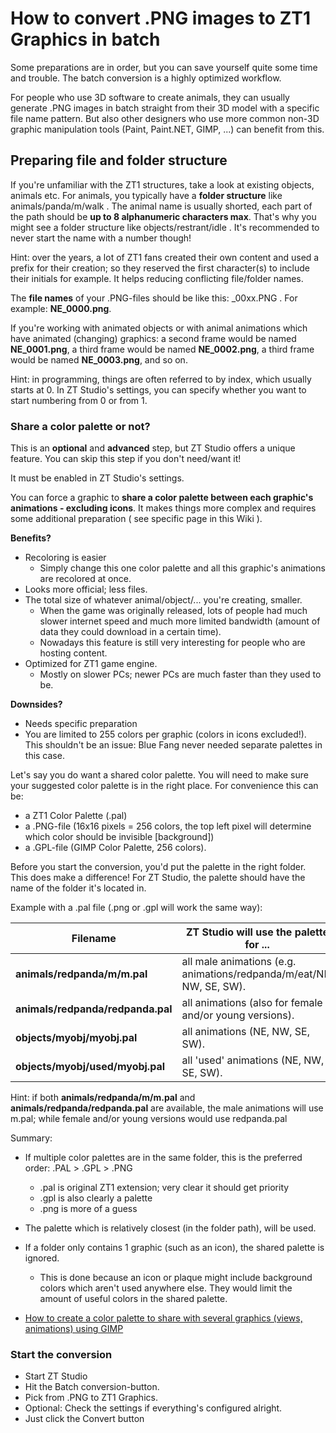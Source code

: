 # How to convert .PNG images to ZT1 Graphics in batch

Some preparations are in order, but you can save yourself quite some time and trouble. The batch conversion is a highly optimized workflow.

For people who use 3D software to create animals, they can usually generate .PNG images in batch straight from their 3D model with a specific file name pattern. 
But also other designers who use more common non-3D graphic manipulation tools (Paint, Paint.NET, GIMP, ...) can benefit from this.

## Preparing file and folder structure

If you're unfamiliar with the ZT1 structures, take a look at existing objects, animals etc. 
For animals, you typically have a **folder structure** like animals/panda/m/walk . 
The animal name is usually shorted, each part of the path should be **up to 8 alphanumeric characters max**. 
That's why you might see a folder structure like objects/restrant/idle .
It's recommended to never start the name with a number though!

Hint: over the years, a lot of ZT1 fans created their own content and used a prefix for their creation; 
so they reserved the first character(s) to include their initials for example. It helps reducing conflicting file/folder names.

The **file names** of your .PNG-files should be like this: <view name>_00xx.PNG . 
For example: **NE_0000.png**. 

If you're working with animated objects or with animal animations which have animated (changing) graphics:
a second frame would be named **NE_0001.png**,
a third frame would be named **NE_0002.png**,
a third frame would be named **NE_0003.png**,
and so on.

Hint: in programming, things are often referred to by index, which usually starts at 0.
In ZT Studio's settings, you can specify whether you want to start numbering from 0 or from 1.

### Share a color palette or not?

This is an **optional** and **advanced** step, but ZT Studio offers a unique feature.
You can skip this step if you don't need/want it!

It must be enabled in ZT Studio's settings.

You can force a graphic to **share a color palette between each graphic's animations - excluding icons**. 
It makes things more complex and requires some additional preparation ( see specific page in this Wiki ). 

**Benefits?**
* Recoloring is easier
  * Simply change this one color palette and all this graphic's animations are recolored at once.
* Looks more official; less files.
* The total size of whatever animal/object/... you're creating, smaller. 
  * When the game was originally released, lots of people had much slower internet speed and much more limited bandwidth (amount of data they could download in a certain time).
  * Nowadays this feature is still very interesting for people who are hosting content.
* Optimized for ZT1 game engine.
  * Mostly on slower PCs; newer PCs are much faster than they used to be.

**Downsides?**
* Needs specific preparation
* You are limited to 255 colors per graphic (colors in icons excluded!). This shouldn't be an issue: Blue Fang never needed separate palettes in this case. 

Let's say you do want a shared color palette. You will need to make sure your suggested color palette is in the right place. 
For convenience this can be:
* a ZT1 Color Palette (.pal)
* a .PNG-file (16x16 pixels = 256 colors, the top left pixel will determine which color should be invisible [background])
* a .GPL-file (GIMP Color Palette, 256 colors).

Before you start the conversion, you'd put the palette in the right folder. This does make a difference!
For ZT Studio, the palette should have the name of the folder it's located in.

Example with a .pal file (.png or .gpl will work the same way):

| **Filename**                      | **ZT Studio will use the palette for ...**                           |
| --------------------------------- | -------------------------------------------------------------------- |
| **animals/redpanda/m/m.pal**      | all male animations (e.g. animations/redpanda/m/eat/NE, NW, SE, SW). |
| **animals/redpanda/redpanda.pal** | all animations (also for female and/or young versions).              |
| **objects/myobj/myobj.pal**       | all animations (NE, NW, SE, SW).                                     |
| **objects/myobj/used/myobj.pal**  | all 'used' animations (NE, NW, SE, SW).                              |

Hint: if both **animals/redpanda/m/m.pal** and **animals/redpanda/redpanda.pal** are available, the male animations will use m.pal; while female and/or young versions would use redpanda.pal

Summary:
* If multiple color palettes are in the same folder, this is the preferred order: .PAL > .GPL > .PNG
  * .pal is original ZT1 extension; very clear it should get priority
  * .gpl is also clearly a palette
  * .png is more of a guess
* The palette which is relatively closest (in the folder path), will be used.
* If a folder only contains 1 graphic (such as an icon), the shared palette is ignored. 
  * This is done because an icon or plaque might include background colors which aren't used anywhere else. They would limit the amount of useful colors in the shared palette.

* [How to create a color palette to share with several graphics (views, animations) using GIMP](How-to-create-a-color-palette-to-share-with-several-graphics-(views,-animations)-using-GIMP)

### Start the conversion
* Start ZT Studio
* Hit the Batch conversion-button. 
* Pick from .PNG to ZT1 Graphics. 
* Optional: Check the settings if everything's configured alright. 
* Just click the Convert button

